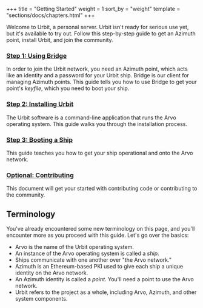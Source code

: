 +++
title = "Getting Started"
weight = 1
sort_by = "weight"
template = "sections/docs/chapters.html"
+++

Welcome to Urbit, a personal server. Urbit isn't ready for serious use yet, but it's available to try out. Follow this step-by-step guide to get an Azimuth point, install Urbit, and join the community.

### [Step 1: Using Bridge](using-bridge)

In order to join the Urbit network, you need an Azimuth point, which acts like an identity and a password for your Urbit ship. Bridge is our client for managing Azimuth points. This guide tells you how to use Bridge to get your point's _keyfile_, which you need to boot your ship.

### [Step 2: Installing Urbit](installing-urbit)

The Urbit software is a command-line application that runs the Arvo operating system. This guide walks you through the installation process.

### [Step 3: Booting a Ship](booting-a-ship)

This guide teaches you how to get your ship operational and onto the Arvo network.

### [Optional: Contributing](contributing)

This document will get your started with contributing code or contributing to the community.

## Terminology

You've already encountered some new terminology on this page, and you'll encounter more as you proceed with this guide. Let's go over the basics:

- Arvo is the name of the Urbit operating system.
- An instance of the Arvo operating system is called a _ship_.
- Ships communicate with one another over "the Arvo network."
- Azimuth is an Ethereum-based PKI used to give each ship a unique identity on the Arvo network.
- An Azimuth identity is called a _point_. You'll need a point to use the Arvo network.
- Urbit refers to the project as a whole, including Arvo, Azimuth, and other system components.
